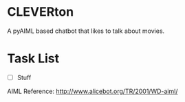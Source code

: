 


# CLEVERton

A pyAIML based chatbot that likes to talk about movies.

<h1>Task List</h1>

- [ ] Stuff

AIML Reference: http://www.alicebot.org/TR/2001/WD-aiml/
